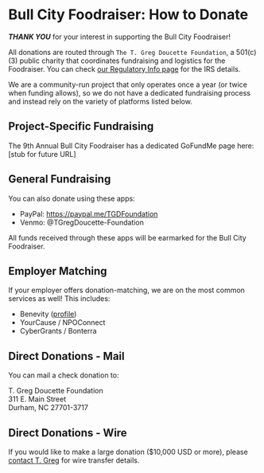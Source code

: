 # Bull City Foodraiser: How to Donate

**_THANK YOU_** for your interest in supporting the Bull City Foodraiser!

All donations are routed through `The T. Greg Doucette Foundation`, a 501(c)(3) public charity that coordinates fundraising and logistics for the Foodraiser. You can check [our Regulatory Info page](https://github.com/LawDevNull/BullCityFoodraiser/blob/main/REGULATORY.md) for the IRS details.

We are a community-run project that only operates once a year (or twice when funding allows), so we do not have a dedicated fundraising process and instead rely on the variety of platforms listed below.

## Project-Specific Fundraising

The 9th Annual Bull City Foodraiser has a dedicated GoFundMe page here: [stub for future URL]

## General Fundraising

You can also donate using these apps:
- PayPal: https://paypal.me/TGDFoundation
- Venmo: @TGregDoucette-Foundation

All funds received through these apps will be earmarked for the Bull City Foodraiser.

## Employer Matching

If your employer offers donation-matching, we are on the most common services as well! This includes:
- Benevity ([profile](https://causes.benevity.org/causes/840-852110706))
- YourCause / NPOConnect 
- CyberGrants / Bonterra

## Direct Donations - Mail

You can mail a check donation to:

T. Greg Doucette Foundation<br />
311 E. Main Street<br />
Durham, NC  27701-3717

## Direct Donations - Wire

If you would like to make a large donation ($10,000 USD or more), please [contact T. Greg](https://github.com/LawDevNull/BullCityFoodraiser/blob/main/REGULATORY.md#contact-information) for wire transfer details.
